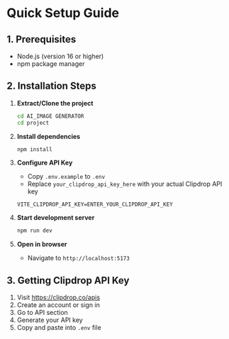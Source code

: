 # Quick Setup Guide

## 1. Prerequisites
- Node.js (version 16 or higher)
- npm package manager

## 2. Installation Steps

1. **Extract/Clone the project**
   ```bash
   cd AI_IMAGE GENERATOR
   cd project
   ```

2. **Install dependencies**
   ```bash
   npm install
   ```

3. **Configure API Key**
   - Copy `.env.example` to `.env`
   - Replace `your_clipdrop_api_key_here` with your actual Clipdrop API key
   ```
   VITE_CLIPDROP_API_KEY=ENTER_YOUR_CLIPDROP_API_KEY
   ```

4. **Start development server**
   ```bash
   npm run dev
   ```

5. **Open in browser**
   - Navigate to `http://localhost:5173`

## 3. Getting Clipdrop API Key

1. Visit https://clipdrop.co/apis
2. Create an account or sign in
3. Go to API section
4. Generate your API key
5. Copy and paste into `.env` file

